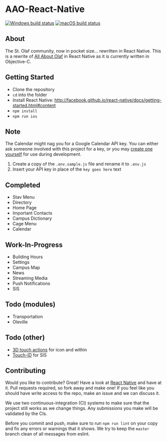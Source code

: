# AAO-React-Native

[![Windows build status](https://ci.appveyor.com/api/projects/status/qi83hnivu0rkgbvo?svg=true)](https://ci.appveyor.com/project/hawkrives/aao-react-native)
[![macOS build status](https://travis-ci.org/StoDevX/AAO-React-Native.svg?branch=master)](https://travis-ci.org/StoDevX/AAO-React-Native)


## About
The St. Olaf community, now in pocket size... rewritten in React Native.  This is a rewrite of [All About Olaf](https://itunes.apple.com/us/app/all-about-olaf/id938588319) in React Native as it is currently written in Objective-C.

## Getting Started
- Clone the repository
- `cd` into the folder
- Install React Native: http://facebook.github.io/react-native/docs/getting-started.html#content
- `npm install`
- `npm run ios`

## Note
The Calendar might nag you for a Google Calendar API key. You can either ask someone involved with this project for a key, or you may [create one yourself](https://console.developers.google.com/projectselector/apis/credentials) for use during development.

1. Create a copy of the `.env.sample.js` file and rename it to `.env.js`
2. Insert your API key in place of the `key goes here` text

## Completed
* Stav Menu
* Directory
* Home Page
* Important Contacts
* Campus Dictionary
* Cage Menu
* Calendar

## Work-In-Progress
* Building Hours
* Settings
* Campus Map
* News
* Streaming Media
* Push Notifications
* SIS

## Todo (modules)
* Transportation
* Oleville

## Todo (other)
* [3D touch actions](https://github.com/jordanbyron/react-native-quick-actions) for icon and within
* [Touch-ID](https://github.com/naoufal/react-native-touch-id) for SIS

## Contributing
Would you like to contribute? Great! Have a look at [React Native](http://facebook.github.io/react-native/docs/getting-started.html) and have at it. Pull requests required, so fork away and make one! If you feel like you should have write access to the repo, make an issue and we can discuss it.

We use two continuous-integration (CI) systems to make sure that the project still works as we change things. Any submissions you make will be validated by the CIs.

Before you commit and push, make sure to run `npm run lint` on your copy and fix any errors or warnings that it shows. We try to keep the `master` branch clean of all messages from eslint.
